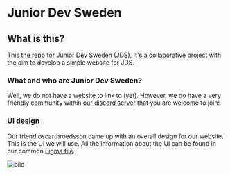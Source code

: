 # Junior Dev Sweden

## What is this?
This the repo for Junior Dev Sweden (JDS). It's a collaborative project with the aim to develop a simple
website for JDS.


### What and who are Junior Dev Sweden?
Well, we do not have a website to link to (yet). However, we do have a very friendly community within 
[our discord server](https://discord.gg/rSBqw7qE) that you are welcome to join!

### UI design
Our friend oscarthroedsson came up with an overall design for our website. This is the UI we will use.
All the information about the UI can be found in our common [Figma file](https://www.figma.com/design/HTO5PqyePipbHLqEETrOJq/JDS-(Junior-Dev-Sweden)-Design?node-id=0-1&t=VGUG0zMonMLvi34a-1).

![bild](https://github.com/user-attachments/assets/ab519976-dcb9-43dd-ae27-bf2b1ddf4ac9)

